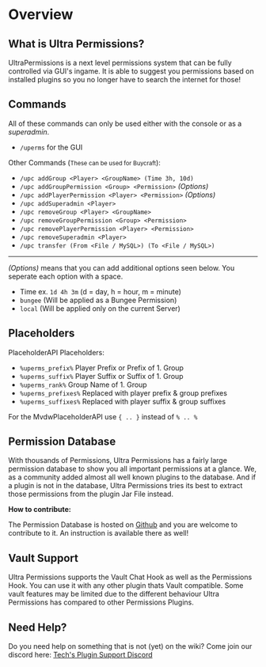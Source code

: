 # Overview

## What is Ultra Permissions?

UltraPermissions is a next level permissions system that can be fully controlled via GUI's ingame. It is able to suggest you permissions based on installed plugins so you no longer have to search the internet for those!

## Commands

All of these commands can only be used either with the console or as a *superadmin*.

* `/uperms` for the GUI

Other Commands (<small>These can be used for Buycraft</small>):

* `/upc addGroup <Player> <GroupName> (Time 3h, 10d)`
* `/upc addGroupPermission <Group> <Permission>` *(Options)*
* `/upc addPlayerPermission <Player> <Permission>` *(Options)*
* `/upc addSuperadmin <Player>`
* `/upc removeGroup <Player> <GroupName>`
* `/upc removeGroupPermission <Group> <Permission>`
* `/upc removePlayerPermission <Player> <Permission>`
* `/upc removeSuperadmin <Player>`
* `/upc transfer (From <File / MySQL>) (To <File / MySQL>)`

---

*(Options)* means that you can add additional options seen below. You seperate each option with a space.

 - Time ex. `1d 4h 3m` (d = day, h = hour, m = minute)
 - `bungee` (Will be applied as a Bungee Permission)
 - `local` (Will be applied only on the current Server)

## Placeholders

PlaceholderAPI Placeholders:

* `%uperms_prefix%` Player Prefix or Prefix of 1. Group
* `%uperms_suffix%` Player Suffix or Suffix of 1. Group
* `%uperms_rank%` Group Name of 1. Group
* `%uperms_prefixes%` Replaced with player prefix & group prefixes
* `%uperms_suffixes%` Replaced with player suffix & group suffixes

For the MvdwPlaceholderAPI use `{ .. }` instead of `% .. %`

## Permission Database

With thousands of Permissions, Ultra Permissions has a fairly large permission database to show you all important permissions at a glance. We, as a community added almost all well known plugins to the database. And if a plugin is not in the database, Ultra Permissions tries its best to extract those permissions from the plugin Jar File instead.

**How to contribute:**

The Permission Database is hosted on [Github](https://github.com/TechsCode/UltraPermissionsDatabase) and you are welcome to contribute to it. An instruction is available there as well!

## Vault Support

Ultra Permissions supports the Vault Chat Hook as well as the Permissions Hook. You can use it with any other plugin thats Vault compatible. Some vault features may be limited due to the different behaviour Ultra Permissions has compared to other Permissions Plugins.

## Need Help?

Do you need help on something that is not (yet) on the wiki? Come join our discord here: [Tech's Plugin Support Discord](https://discord.gg/GmuPTqb)
